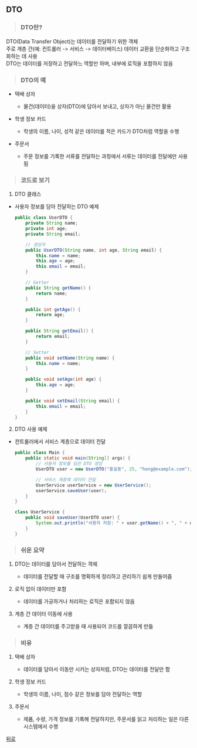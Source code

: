 ## DTO
> ### DTO란?
DTO(Data Transfer Object)는 데이터를 전달하기 위한 객체</br>
주로 계층 간(예: 컨트롤러 -> 서비스 -> 데이터베이스) 데이터 교환을 단순화하고 구조화하는 데 사용</br>
DTO는 데이터를 저장하고 전달하느 역할만 하며, 내부에 로직을 포함하지 않음

> ### DTO의 예
- 택배 상자
    - 물건(데이터)을 상자(DTO)에 담아서 보내고, 상자가 아닌 물건만 활용

- 학생 정보 카드
    - 학생의 이름, 나이, 성적 같은 데이터를 적은 카드가 DTO처럼 역할을 수행

- 주문서
    - 주문 정보를 기록한 서류를 전달하는 과정에서 서류는 데이터를 전달에만 사용됨

> ### 코드로 보기
1. DTO 클래스
- 사용자 정보를 담아 전달하는 DTO 예제
    ```java
    public class UserDTO {
        private String name;
        private int age;
        private String email;

        // 생성자
        public UserDTO(String name, int age, String email) {
            this.name = name;
            this.age = age;
            this.email = email;
        }

        // Getter
        public String getName() {
            return name;
        }

        public int getAge() {
            return age;
        }

        public String getEmail() {
            return email;
        }

        // Setter
        public void setName(String name) {
            this.name = name;
        }

        public void setAge(int age) {
            this.age = age;
        }

        public void setEmail(String email) {
            this.email = email;
        }
    }
    ```

2. DTO 사용 예제
- 컨트롤러에서 서비스 계층으로 데이터 전달
    ```java
    public class Main {
        public static void main(String[] args) {
            // 사용자 정보를 담은 DTO 생성
            UserDTO user = new UserDTO("홍길동", 25, "hong@example.com");

            // 서비스 계층에 데이터 전달
            UserService userService = new UserService();
            userService.saveUser(user);
        }
    }

    class UserService {
        public void saveUser(UserDTO user) {
            System.out.println("사용자 저장: " + user.getName() + ", " + user.getAge() + ", " + user.getEmail());
        }
    }
    ```

> ### 쉬운 요약
1. DTO는 데이터를 담아서 전달하는 객체
    - 데이터를 전달할 때 구조를 명확하게 정리하고 관리하기 쉽게 만들어줌

2. 로직 없이 데이터만 포함
    - 데이터를 가공하거나 처리하는 로직은 포함되지 않음

3. 계층 간 데이터 이동에 사용
    - 계층 간 데이터를 주고받을 때 사용되어 코드를 깔끔하게 만듦

> ### 비유
1. 택배 상자
    - 데이터를 담아서 이동만 시키는 상자처럼, DTO는 데이터를 전달만 함

2. 학생 정보 카드
    - 학생의 이름, 나이, 점수 같은 정보를 담아 전달하는 역할

3. 주문서
    - 제품, 수량, 가격 정보를 기록해 전달하지만, 주문서를 읽고 처리하는 일은 다른 시스템에서 수행

[뒤로](../README.md#java-study-notes)